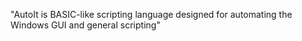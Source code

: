 "AutoIt is BASIC-like scripting language designed for automating the Windows GUI and general scripting"
